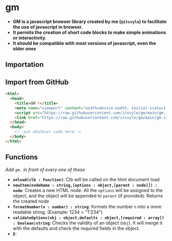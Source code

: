 # gm
* **GM is a javascript browser library created by me (`@itsvyle`) to facilitate the use of javascript in browser.**
* **It permits the creation of short code blocks to make simple animations or interactivity.**
* **It should be compatible with most versions of javascript, even the older ones**

## Importation
**Import from GitHub**
---
```html
<html>
  <head>
    <title>GM !</title>
    <meta name="viewport" content="width=device-width, initial-scale=1.0">
    <script src="https://raw.githubusercontent.com/itsvyle/gm/main/gm.js" type="application/javascript"></script>
    <link href="https://raw.githubusercontent.com/itsvyle/gm/main/gm.css" rel="stylesheet">
  </head>
  <body>
    <!--put whatever code here-->
  </body>
</html>
```

## Functions
*Add `gm.` in front of every one of those*

* **`onload(clb : function)`**: Clb will be called on the html document load
* **`newItem(nodeName : string,[options : object,[parent : node]]) : node`**: Creates a new HTML node. All the `options` will be assigned to the object, and the object will be appended to `parent` (if provided). Returns the created node
* **`formatNumber(n : number) : string`**: formats the number `n` into a more readable string. (Example: 1234 = "1'234")
* **`validateOptions(obj : object,defaults : object,[required : array]) : boolean|string`**: Checks the validity of an object (`obj`). It will merge it with the defaults and check the required fields in the object.
* **`E`**:
